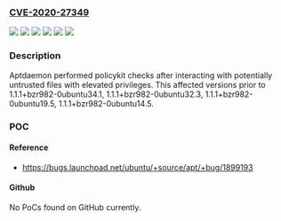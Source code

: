 ### [CVE-2020-27349](https://cve.mitre.org/cgi-bin/cvename.cgi?name=CVE-2020-27349)
![](https://img.shields.io/static/v1?label=Product&message=aptdaemon&color=blue)
![](https://img.shields.io/static/v1?label=Version&message=1.1.1%2Bbzr982-0ubuntu14%20&color=brightgreen)
![](https://img.shields.io/static/v1?label=Version&message=1.1.1%2Bbzr982-0ubuntu19%20&color=brightgreen)
![](https://img.shields.io/static/v1?label=Version&message=1.1.1%2Bbzr982-0ubuntu32%20&color=brightgreen)
![](https://img.shields.io/static/v1?label=Version&message=1.1.1%2Bbzr982-0ubuntu34%20&color=brightgreen)
![](https://img.shields.io/static/v1?label=Vulnerability&message=CWE-862%20Missing%20Authorization&color=brightgreen)

### Description

Aptdaemon performed policykit checks after interacting with potentially untrusted files with elevated privileges. This affected versions prior to 1.1.1+bzr982-0ubuntu34.1, 1.1.1+bzr982-0ubuntu32.3, 1.1.1+bzr982-0ubuntu19.5, 1.1.1+bzr982-0ubuntu14.5.

### POC

#### Reference
- https://bugs.launchpad.net/ubuntu/+source/apt/+bug/1899193

#### Github
No PoCs found on GitHub currently.

